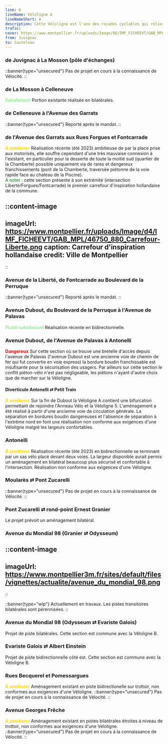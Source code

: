 ```yaml
---
line: A
lineName: Véloligne A
lineNameShort: A
description: Cette Véloligne est l'une des rocades cyclables qui reliera à terme Juvignac à Castelnau.
trafic:
cover: https://www.montpellier.fr/uploads/Image/98/IMF_FICHEEVT/GAB_MPL/43475_157_pers-DUBOUT.jpg
from: Juvignac
to: Castelnau
---
```


### de Juvignac à La Mosson (pôle d'échanges)

::banner{type="unsecured"}
Pas de projet en cours à la connaissance de Vélocité.
::

### de La Mosson à Celleneuve

<span style="color:lightgreen;font-weight:bold">Satisfaisant</span>
Portion existante réalisée en bilatérales.

### de Celleneuve à l'Avenue des Garrats

::banner{type="unsecured"}
Reporté après le mandat.
::

### de l'Avenue des Garrats aux Rues Forgues et Fontcarrade

<span style="color:gold;font-weight:bold">À améliorer</span>
Réalisation récente (été 2023) ambitieuse de par la place prise aux motorisés, elle souffre cependant d'une très mauvaise connexion à l'existant, en particulier pour la desserte de toute la moitié sud (quartier de la Chamberte) possible uniquement via de rares et dangereux franchissements (pont de la Chamberte, traversée piétonne de la voie rapide face au chateau de la Piscine).<br>
<span style="color:green">À noter :</span> cette section présente à son extrémité (intersection Liberté/Forgues/Fontcarrade) le premier carrefour d'inspiration hollandaise de la commune.

::content-image
---
imageUrl: https://www.montpellier.fr/uploads/Image/d4/IMF_FICHEEVT/GAB_MPL/46750_880_Carrefour-Liberte.png
caption: Carrefour d'inspiration hollandaise
credit: Ville de Montpellier
---
::

### Avenue de la Liberté, de Fontcarrade au Boulevard de la Perruque

::banner{type="unsecured"}
Reporté après le mandat.
::

### Avenue Dubout, du Boulevard de la Perruque à l'Avenue de Palavas

<span style="color:lightgreen;font-weight:bold">Plutôt satisfaisant</span>
Réalisation récente en bidirectionnelle.

### Avenue Dubout, de l'Avenue de Palavas à Antonelli

<span style="color:red;font-weight:bold">Dangereux</span>
Sur cette section où se trouve une bretelle d'accès depuis l'avenue de Palavas (l'avenue Dubout est une ancienne voie de chemin de fer qui fut convertie en voie express) la bordure boudin franchissable est insufisante pour la sécurisation des usagers. Par ailleurs sur cette section le conflit piéton-vélo n'est pas négligeable, les piétons n'ayant d'autre choix que de marcher sur la Véloligne.

#### Diverticule Antonelli ⇄ Petit Train

<span style="color:gold;font-weight:bold">À améliorer</span>
Sur la fin de Dubout la Véloligne A contient une bifurcation permettant de rejoindre l'Anneau Vélo et la Véloligne 5. L'aménagement a été réalisé à partir d'une ancienne voie de circulation générale. La séparation en bordures boudin dangereuses et l'absence de séparation à l'extrême nord en font une réalisation non conforme aux exigences d'une Véloligne malgré les largeurs confortables.

### Antonelli

<span style="color:gold;font-weight:bold">À améliorer</span>
Réalisation récente (été 2023) en bidirectionnelle se terminant par un sas vélo placé devant deux voies. La largeur disponible aurait permis un aménagement en bilatéral beaucoup plus sécurisé et confortable à l'intersection. Réalisation non conforme aux exigences d'une Véloligne.

### Moularès ⇄ Pont Zucarelli

::banner{type="unsecured"}
Pas de projet en cours à la connaissance de Vélocité.
::

### Pont Zucarelli ⇄ rond-point Ernest Granier

Le projet prévoit un aménagement bilatéral.

### Avenue du Mondial 98 (Granier ⇄ Odysseum)

::content-image
---
imageUrl: https://www.montpellier3m.fr/sites/default/files/vignettes/actualite/avenue_du_mondial_98.png
---
::

::banner{type="wip"}
Actuellement en travaux. Les pistes transitoires bilatérales sont pérennisées.
::

### Avenue du Mondial 98 (Odysseum ⇄ Evariste Galois)

Projet de piste bilatérales. Cette section est commune avec la Véloligne B.

### Evariste Galois ⇄ Albert Einstein

Projet de piste bidirectionnelle côté est. Cette section est commune avec la Véloligne B.

### Rues Becquerel et Pomessargues

<span style="color:gold;font-weight:bold">À améliorer</span> Aménagement existant en piste bidirectionelle sur trottoir, non conformes aux exigences d'une Véloligne.
::banner{type="unsecured"}
Pas de projet en cours à la connaissance de Vélocité.
::

### Avenue Georges Frêche

<span style="color:gold;font-weight:bold">À améliorer</span> Aménagement existant en pistes bilatérales étroites à niveau de trottoir, non conformes aux exigences d'une Véloligne.
::banner{type="unsecured"}
Pas de projet en cours à la connaissance de Vélocité.
::